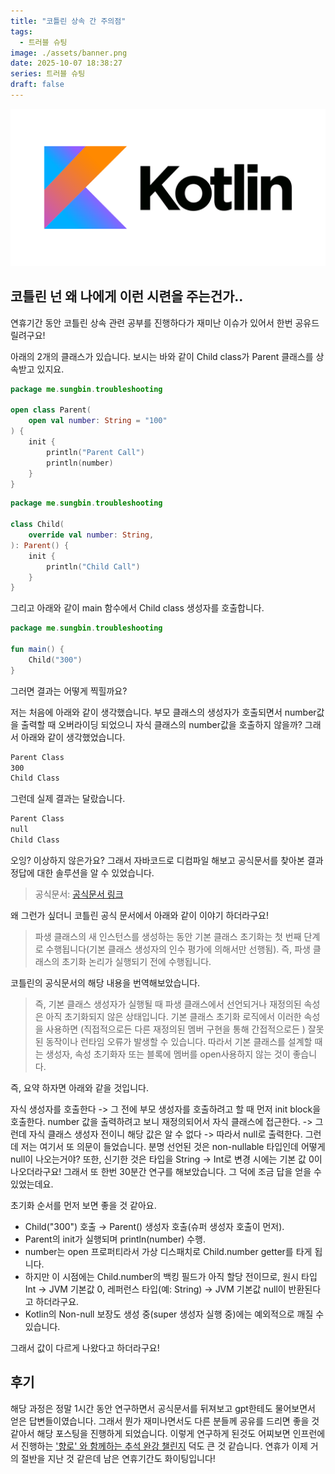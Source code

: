 ```yaml
---
title: "코틀린 상속 간 주의점"
tags:
  - 트러블 슈팅
image: ./assets/banner.png
date: 2025-10-07 18:38:27
series: 트러블 슈팅
draft: false
---
```


![banner](./assets/banner.png)

## 코틀린 넌 왜 나에게 이런 시련을 주는건가..

연휴기간 동안 코틀린 상속 관련 공부를 진행하다가 재미난 이슈가 있어서 한번 공유드릴려구요!

아래의 2개의 클래스가 있습니다. 보시는 바와 같이 Child class가 Parent 클래스를 상속받고 있지요.

``` kotlin
package me.sungbin.troubleshooting

open class Parent(
    open val number: String = "100"
) {
    init {
        println("Parent Call")
        println(number)
    }
}
```

``` kotlin
package me.sungbin.troubleshooting

class Child(
    override val number: String,
): Parent() {
    init {
        println("Child Call")
    }
}
```

그리고 아래와 같이 main 함수에서 Child class 생성자를 호출합니다.

``` kotlin
package me.sungbin.troubleshooting

fun main() {
    Child("300")
}
```

그러면 결과는 어떻게 찍힐까요?

저는 처음에 아래와 같이 생각했습니다. 부모 클래스의 생성자가 호출되면서 number값을 출력할 때 오버라이딩 되었으니 자식 클래스의 number값을 호출하지 않을까? 그래서 아래와 같이 생각했었습니다.

``` bash
Parent Class
300
Child Class
```

그런데 실제 결과는 달랐습니다.

``` bash
Parent Class
null
Child Class
```

오잉? 이상하지 않은가요? 그래서 자바코드로 디컴파일 해보고 공식문서를 찾아본 결과 정답에 대한 솔루션을 알 수 있었습니다.

> 공식문서: [공식문서 링크](https://kotlinlang.org/docs/inheritance.html#derived-class-initialization-order)

왜 그런가 싶더니 코틀린 공식 문서에서 아래와 같이 이야기 하더라구요!

> 파생 클래스의 새 인스턴스를 생성하는 동안 기본 클래스 초기화는 첫 번째 단계로 수행됩니다(기본 클래스 생성자의 인수 평가에 의해서만 선행됨). 즉, 파생 클래스의 초기화 논리가 실행되기 전에 수행됩니다.

코틀린의 공식문서의 해당 내용을 번역해보았습니다.

> 즉, 기본 클래스 생성자가 실행될 때 파생 클래스에서 선언되거나 재정의된 속성은 아직 초기화되지 않은 상태입니다. 기본 클래스 초기화 로직에서 이러한 속성을 사용하면 (직접적으로든 다른 재정의된 멤버 구현을 통해 간접적으로든 ) 잘못된 동작이나 런타임 오류가 발생할 수 있습니다. 따라서 기본 클래스를 설계할 때는 생성자, 속성 초기화자 또는 블록에 멤버를 open사용하지 않는 것이 좋습니다.

즉, 요약 하자면 아래와 같을 것입니다.

자식 생성자를 호출한다 -> 그 전에 부모 생성자를 호출하려고 할 때 먼저 init block을 호출한다. number 값을 출력하려고 보니 재정의되어서 자식 클래스에 접근한다. -> 그런데 자식 클래스 생성자 전이니 해당 값은 알 수 없다 -> 따라서 null로 출력한다. 그런데 저는 여기서 또 의문이 들었습니다. 분명 선언된 것은 non-nullable 타입인데 어떻게 null이 나오는거야? 또한, 신기한 것은 타입을 String -> Int로 변경 시에는 기본 값 0이 나오더라구요! 그래서 또 한번 30분간 연구를 해보았습니다. 그 덕에 조금 답을 얻을 수 있었는데요.

초기화 순서를 먼저 보면 좋을 것 같아요.

- Child("300") 호출 → Parent() 생성자 호출(슈퍼 생성자 호출이 먼저).
- Parent의 init가 실행되며 println(number) 수행.
- number는 open 프로퍼티라서 가상 디스패치로 Child.number getter를 타게 됩니다.
- 하지만 이 시점에는 Child.number의 백킹 필드가 아직 할당 전이므로, 원시 타입 Int → JVM 기본값 0, 레퍼런스 타입(예: String) → JVM 기본값 null이 반환된다고 하더라구요.
- Kotlin의 Non-null 보장도 생성 중(super 생성자 실행 중)에는 예외적으로 깨질 수 있습니다.

그래서 값이 다르게 나왔다고 하더라구요!

## 후기

해당 과정은 정말 1시간 동안 연구하면서 공식문서를 뒤져보고 gpt한테도 물어보면서 얻은 답변들이였습니다. 그래서 뭔가 재미나면서도 다른 분들께 공유를 드리면 좋을 것 같아서 해당 포스팅을 진행하게 되었습니다. 이렇게 연구하게 된것도 어찌보면 인프런에서 진행하는 ['향로' 와 함께하는 추석 완강 챌린지](https://inf.run/RAWqi) 덕도 큰 것 같습니다. 연휴가 이제 거의 절반을 지난 것 같은데 남은 연휴기간도 화이팅입니다!